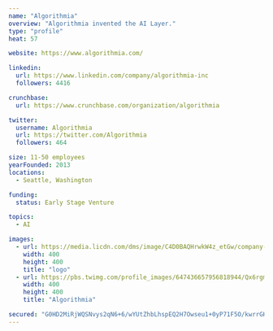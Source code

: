 ```yaml
---
name: "Algorithmia"
overview: "Algorithmia invented the AI Layer."
type: "profile"
heat: 57

website: https://www.algorithmia.com/

linkedin:
  url: https://www.linkedin.com/company/algorithmia-inc
  followers: 4416

crunchbase:
  url: https://www.crunchbase.com/organization/algorithmia

twitter:
  username: Algorithmia
  url: https://twitter.com/Algorithmia
  followers: 464

size: 11-50 employees
yearFounded: 2013
locations:
  - Seattle, Washington

funding:
  status: Early Stage Venture

topics:
  - AI

images:
  - url: https://media.licdn.com/dms/image/C4D0BAQHrwkW4z_etGw/company-logo_400_400/0?e=1582761600&v=beta&t=Ws8YqAPeIZJfm-9AUhoA47oNesVDg-ftotcyEVZ2zOY
    width: 400
    height: 400
    title: "logo"
  - url: https://pbs.twimg.com/profile_images/647436657956818944/Qx6rgmxe_400x400.png
    width: 400
    height: 400
    title: "Algorithmia"

secured: "G0HD2MiRjWQSNvys2qN6+6/wYUtZhbLhspEQ2H7Owseu1+0yP71F5O/kwrrGH/djG4ir3FFgC/jfbpWFdd3Rvf7drjG353svaK3PjZ95Ji0IhhvYg/zGYEJflL4Cqhh0Px6OralzU/vHh7v0nr0GW8LiqDeldSR7GPLC+qs5ngNyo9h62LPWqfvddUajOm0tXW81rjUCXqyyJYP8KnknVlehPH4s2McayMwcMjVVHVGnBpiDfFh+RJGWtONT5kZlOWHtYiw/JSZf1Zkr9qn4R5nl006H8iUG4pvZjxg6142TbbOrgKpEz5TnojwDnvm1;jDcMwo6A+NU7HIabdSA2pw=="
---
```


